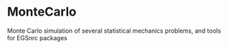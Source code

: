 # MonteCarlo

Monte Carlo simulation of several statistical mechanics problems, and tools for EGSnrc packages

